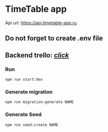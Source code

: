# TimeTable app

Api url: https://api.timetable-app.ru

## Do not forget to create .env file

## Backend trello: [_click_](https://trello.com/b/6U41WnlW/timetable-backend)

### Run

```
npm run start:dev
```

### Generate migration

```
npm run migration:generate NAME
```

### Generate Seed

```
npm run seed:create NAME
```

